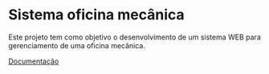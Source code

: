 # Sistema oficina mecânica

Este projeto tem como objetivo o desenvolvimento de um sistema WEB para gerenciamento de uma oficina mecânica.

[Documentação](https://github.com/jrobaski/mecanica-sprint-3/wiki)
